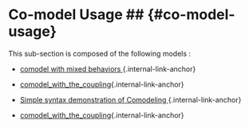 # Co-model Usage ## {#co-model-usage}

This sub-section is composed of the following models :

* [comodel with mixed behaviors ](references#Co-modelUsagecomodel_mix_behaviors){.internal-link-anchor}

* [comodel_with_the_coupling](references#Co-modelUsagecomodel_mutate_population){.internal-link-anchor}

* [Simple syntax demonstration of Comodeling ](references#Co-modelUsagecomodel_simple){.internal-link-anchor}

* [comodel_with_the_coupling](references#Co-modelUsagecomodel_with_the_coupling){.internal-link-anchor}